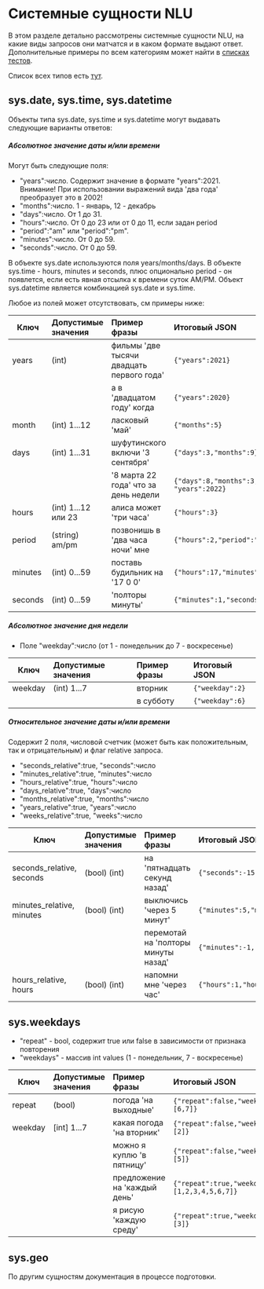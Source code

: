 # Системные сущности NLU

В этом разделе детально рассмотрены системные сущности NLU, на какие виды запросов они матчатся и в каком формате выдают ответ.
Дополнительные примеры по всем категориям может найти в [списках тестов](https://a.yandex-team.ru/arc_vcs/alice/nlu/data/ru/test/fst_entities/canondata/).

Список всех типов есть [тут](https://docs.yandex-team.ru/alice-scenarios/nlu/granet/syntax#named-entity-types).

## sys.date, sys.time, sys.datetime

Объекты типа sys.date, sys.time и sys.datetime могут выдавать следующие варианты ответов:

##### Абсолютное значение даты и/или времени

Могут быть следующие поля:

* "years":число. Содержит значение в формате "years":2021. Внимание! При использовании выражений вида 'два года' преобразует это в 2002!
* "months":число. 1 - январь, 12 - декабрь
* "days":число. От 1 до 31.
* "hours":число. От 0 до 23 или от 0 до 11, если задан period
* "period":"am" или "period":"pm".
* "minutes":число. От 0 до 59.
* "seconds":число. От 0 до 59.

В объекте sys.date используются поля years/months/days.
В объекте sys.time - hours, minutes и seconds, плюс опционально period - он появлется, если есть явная отсылка к времени суток AM/PM.
Объект sys.datetime является комбинацией sys.date и sys.time.

Любое из полей может отсутствовать, см примеры ниже:

| Ключ       | Допустимые значения | Пример фразы                              | Итоговый JSON                         |
| -----------|:------------------- |:----------------------------------------- |:------------------------------------- |
| years      | (int)               | фильмы 'две тысячи двадцать первого года' | `{"years":2021}`                      |
|            |                     | а в 'двадцатом году' когда                | `{"years":2020}`                      |
| month      | (int) 1...12        | ласковый 'май'                            | `{"months":5}`                        |
| days       | (int) 1...31        | шуфутинского включи '3 сентября'          | `{"days":3,"months":9}`               |
|            |                     | '8 марта 22 года' что за день недели      | `{"days":8,"months":3, "years":2022}` |
| hours      | (int) 1...12 или 23 | алиса может 'три часа'                    | `{"hours":3}`                         |
| period     | (string) am/pm      | позвонишь в 'два часа ночи' мне           | `{"hours":2,"period":"am"}`           |
| minutes    | (int) 0...59        | поставь будильник на '17 0 0'             | `{"hours":17,"minutes":0}`            |
| seconds    | (int) 0...59        | 'полторы минуты'                          | `{"minutes":1,"seconds":30}`          |


##### Абсолютное значение дня недели

* Поле "weekday":число (от 1 - понедельник до 7 - воскресенье)

| Ключ          | Допустимые значения | Пример фразы | Итоговый JSON   |
| ------------- |:------------------- |:------------ |:--------------- |
| weekday       | (int) 1...7         | вторник      | `{"weekday":2}` |
|               |                     | в субботу    | `{"weekday":6}` |


##### Относительное значение даты и/или времени

Содержит 2 поля, числовой счетчик (может быть как положительным, так и отрицательным) и флаг relative запроса.

* "seconds_relative":true, "seconds":число
* "minutes_relative":true, "minutes":число
* "hours_relative":true, "hours":число
* "days_relative":true, "days":число
* "months_relative":true, "months":число
* "years_relative":true, "years":число
* "weeks_relative":true, "weeks":число

| Ключ                      | Допустимые значения | Пример фразы                              | Итоговый JSON                                                                   |
| --------------------------|:------------------- |:----------------------------------------- |:------------------------------------------------------------------------------- |
| seconds_relative, seconds | (bool) (int)        | на 'пятнадцать секунд назад'              | `{"seconds":-15,"seconds_relative":true}`                                       |
| minutes_relative, minutes | (bool) (int)        | выключись 'через 5 минут'                 | `{"minutes":5,"minutes_relative":true}`                                         |
|                           |                     | перемотай на 'полторы минуты назад'       | `{"minutes":-1,"minutes_relative":true,"seconds":-30,"seconds_relative":true}`  |
| hours_relative, hours     | (bool) (int)        | напомни мне 'через час'                   | `{"hours":1,"hours_relative":true}`                                             |


## sys.weekdays

* "repeat" - bool, содержит true или false в зависимости от признака повторения
* "weekdays" - массив int values (1 - понедельник, 7 - воскресенье)


| Ключ          | Допустимые значения | Пример фразы                 | Итоговый JSON                                |
| ------------- |:------------------- |:---------------------------- |:-------------------------------------------- |
| repeat        | (bool)              | погода 'на выходные'         | `{"repeat":false,"weekdays":[6,7]}`          |
| weekday       | [int] 1...7         | какая погода 'на вторник'    | `{"repeat":false,"weekdays":[2]}`            |
|               |                     | можно я куплю 'в пятницу'    | `{"repeat":false,"weekdays":[5]}`            |
|               |                     | предложение на 'каждый день' | `{"repeat":true,"weekdays":[1,2,3,4,5,6,7]}` |
|               |                     | я рисую 'каждую среду'       | `{"repeat":true,"weekdays":[3]}`             |


## sys.geo

По другим сущностям документация в процессе подготовки.
